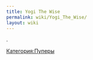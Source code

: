 ```yaml
---
title: Yogi The Wise
permalink: wiki/Yogi_The_Wise/
layout: wiki
---
```


.

[Категория:Пуперы](Категория:Пуперы "wikilink")
